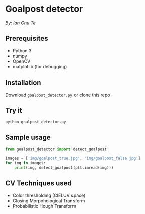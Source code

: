 # Goalpost detector
*By: Ian Chu Te*

## Prerequisites
- Python 3
- numpy
- OpenCV
- matplotlib (for debugging)

## Installation
Download `goalpost_detector.py` or clone this repo

## Try it
`python goalpost_detector.py`

## Sample usage
```python
from goalpost_detector import detect_goalpost

images = ['img/goalpost_true.jpg', 'img/goalpost_false.jpg']
for img in images:
    print(img, detect_goalpost(plt.imread(img)))
```

## CV Techniques used
- Color thresholding (CIELUV space)
- Closing Morpohological Transform 
- Probabilistic Hough Transform